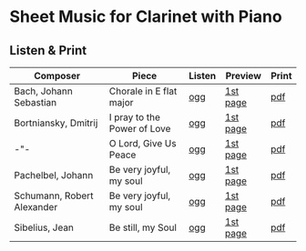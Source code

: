 # Sheet Music for Clarinet with Piano

## Listen & Print

Composer | Piece | Listen | Preview | Print
-------- | ----- | ------ | ------- | -----
Bach, Johann Sebastian | Chorale in E flat major | [ogg](http://cellist.bplaced.net/ogg/Bach,%20Johann%20Sebastian/bach_choral_in_Es_Dur.ogg) | [1st page](https://raw.githubusercontent.com/cellist/Lilypond-Sheet-Music/master/Klar%2C%20Kl/Bach%2C%20Johann%20Sebastian/Choral%20in%20Es/preview.png) | [pdf](https://github.com/cellist/Lilypond-Sheet-Music/raw/master/Klar%2C%20Kl/Bach%2C%20Johann%20Sebastian/Choral%20in%20Es/bach_choral_in_Es_Dur.pdf)
Bortniansky, Dmitrij | I pray to the Power of Love | [ogg](http://cellist.bplaced.net/ogg/Bortnianski,%20Dmitri/bortnianski_macht_der_liebe.ogg) | [1st page](https://raw.githubusercontent.com/cellist/Lilypond-Sheet-Music/master/Klar%2C%20Kl/Bortnianski%2C%20Dmitri/Macht%20der%20Liebe/preview.png) | [pdf](https://github.com/cellist/Lilypond-Sheet-Music/raw/master/Klar%2C%20Kl/Bortnianski%2C%20Dmitri/Macht%20der%20Liebe/bortnianski_macht_der_liebe.pdf)
-"- | O Lord, Give Us Peace | [ogg](http://cellist.bplaced.net/ogg/Bortnianski,%20Dmitri/bortnianski_tebje_pajom.ogg) | [1st page](https://raw.githubusercontent.com/cellist/Lilypond-Sheet-Music/master/Klar%2C%20Kl/Bortnianski%2C%20Dmitri/Tebje%20Pajom/preview.png) | [pdf](https://github.com/cellist/Lilypond-Sheet-Music/raw/master/Klar%2C%20Kl/Bortnianski%2C%20Dmitri/Tebje%20Pajom/bortnianski_tebje_pajom.pdf)
Pachelbel, Johann | Be very joyful, my soul | [ogg](http://cellist.bplaced.net/ogg/Pachelbel,%20Johann/pachelbel_freue_dich_sehr.ogg) | [1st page](https://raw.githubusercontent.com/cellist/Lilypond-Sheet-Music/master/Klar%2C%20Kl/Pachelbel%2C%20Johann/Freue%20Dich%20sehr%2C%20o%20meine%20Seele/preview.png) | [pdf](https://github.com/cellist/Lilypond-Sheet-Music/raw/master/Klar%2C%20Kl/Pachelbel%2C%20Johann/Freue%20Dich%20sehr%2C%20o%20meine%20Seele/pachelbel_freue_dich_sehr.pdf)
Schumann, Robert Alexander | Be very joyful, my soul | [ogg](http://cellist.bplaced.net/ogg/Schumann,%20Robert%20Alexander/schumann_freue_dich_sehr.ogg) | [1st page](https://raw.githubusercontent.com/cellist/Lilypond-Sheet-Music/master/Klar%2C%20Kl/Schumann%2C%20Robert%20Alexander/Freue%20Dich%20sehr%2C%20o%20meine%20Seele/preview.png) | [pdf](https://github.com/cellist/Lilypond-Sheet-Music/raw/master/Klar%2C%20Kl/Schumann%2C%20Robert%20Alexander/Freue%20Dich%20sehr%2C%20o%20meine%20Seele/schumann_freue_dich_sehr.pdf)
Sibelius, Jean | Be still, my Soul | [ogg](http://cellist.bplaced.net/ogg/Sibelius,%20Jean/sibelius_be_still_my_soul.ogg) | [1st page](https://raw.githubusercontent.com/cellist/Lilypond-Sheet-Music/master/Klar%2C%20Kl/Sibelius%2C%20Jean/Be%20Still%20My%20Soul/preview.png) | [pdf](https://github.com/cellist/Lilypond-Sheet-Music/raw/master/Klar%2C%20Kl/Sibelius%2C%20Jean/Be%20Still%20My%20Soul/sibelius_be_still_my_soul.pdf)

